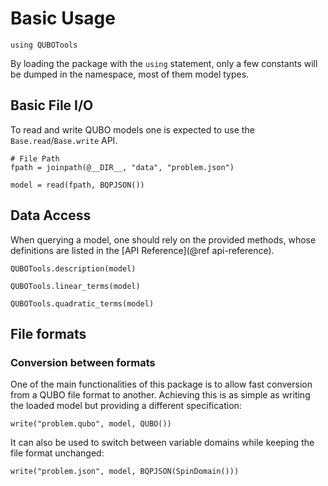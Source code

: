# Basic Usage

```@example manual
using QUBOTools
```

By loading the package with the `using` statement, only a few constants will be dumped in the namespace, most of them model types.

## Basic File I/O
To read and write QUBO models one is expected to use the `Base.read`/`Base.write` API.

```@example manual
# File Path
fpath = joinpath(@__DIR__, "data", "problem.json")

model = read(fpath, BQPJSON())
```

## Data Access
When querying a model, one should rely on the provided methods, whose definitions are listed in the [API Reference](@ref api-reference).

```@example manual
QUBOTools.description(model)
```

```@example manual
QUBOTools.linear_terms(model)
```

```@example manual
QUBOTools.quadratic_terms(model)
```

## File formats

### Conversion between formats
One of the main functionalities of this package is to allow fast conversion from a QUBO file format to another.
Achieving this is as simple as writing the loaded model but providing a different specification:

```@example manual
write("problem.qubo", model, QUBO())
```

It can also be used to switch between variable domains while keeping the file format unchanged:

```@example manual
write("problem.json", model, BQPJSON(SpinDomain()))
```
